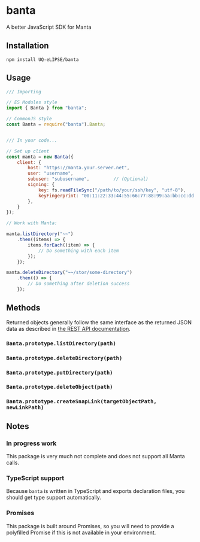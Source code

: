 # banta
A better JavaScript SDK for Manta

## Installation
```
npm install UQ-eLIPSE/banta
```

## Usage
```javascript
/// Importing

// ES Modules style
import { Banta } from "banta";

// CommonJS style
const Banta = require("banta").Banta;


/// In your code...

// Set up client
const manta = new Banta({
    client: {
        host: "https://manta.your.server.net",
        user: "username",
        subuser: "subusername",         // (Optional)
        signing: {
            key: fs.readFileSync("/path/to/your/ssh/key", "utf-8"),
            keyFingerprint: "00:11:22:33:44:55:66:77:88:99:aa:bb:cc:dd:ee:ff",
        },
    }
});

// Work with Manta:

manta.listDirectory("~~")
    .then((items) => {
        items.forEach((item) => {
            // Do something with each item
        });
    });

manta.deleteDirectory("~~/stor/some-directory")
    .then(() => {
        // Do something after deletion success
    });
```

## Methods

Returned objects generally follow the same interface as the returned JSON data
as described in [the REST API documentation](https://apidocs.joyent.com/manta/api.html).

### `Banta.prototype.listDirectory(path)`
### `Banta.prototype.deleteDirectory(path)`
### `Banta.prototype.putDirectory(path)`
### `Banta.prototype.deleteObject(path)`
### `Banta.prototype.createSnapLink(targetObjectPath, newLinkPath)`

## Notes

### In progress work

This package is very much not complete and does not support all Manta calls.

### TypeScript support

Because `banta` is written in TypeScript and exports declaration files, you
should get type support automatically.

### Promises

This package is built around Promises, so you will need to provide a polyfilled
Promise if this is not available in your environment.

